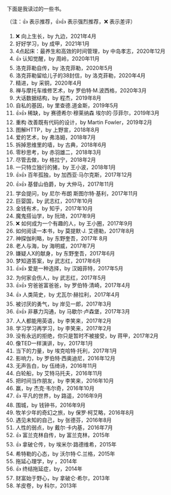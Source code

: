 下面是我读过的一些书。

（注：:+1: 表示推荐，:+1::+1: 表示强烈推荐，:x: 表示差评）



1. :x: 向上生长，by 九边，2021年4月
1. 好好学习，by 成甲，2021年1月
1. 4点起床：最养生和高效的时间管理，by  中岛孝志，2020年12月
1. :+1: 认知觉醒，by 周岭，2020年11月
1. 洛克菲勒自传，by 洛克菲勒，2020年5月
1. 洛克菲勒留给儿子的38封信，by 洛克菲勒，2020年4月
1. 精进，by 采铜，2020年4月
1. 禅与摩托车维修艺术，by 罗伯特·M.波西格，2020年3月
1. 大话数据结构，by 程杰，2019年8月
1. 自私的基因，by 里查德.道金斯，2019年5月
1. :+1::+1: 稀缺，by  赛德希尔·穆莱纳森 埃尔的·莎菲尔，2019年3月
1. 重构 改善既有代码的设计，by Martin Fowler，2019年2月
1. 图解HTTP，by  上野宣，2018年8月
1. 爱的艺术，by 弗洛姆，2018年7月
1. 拆掉思维里的墙，by 古典，2018年6月
1. 零秒思考，by 赤羽雄二，2018年3月
1. 尽管去做，by 格拉宁，2018年2月
1. 一只特立独行的猪，by 王小波，2018年1月
1. :+1::+1: 百年孤独，by 加西亚·马尔克斯，2017年12月
1. :+1::+1: 基督山伯爵，by 大仲马，2017年11月
1. 学会提问，by 尼尔·布朗 斯图尔特·基利，2017年11月
1. 巨婴国，by 武志红，2017年10月
1. 金钱有术，by 知乎，2017年10月
1. 魔鬼搭讪学，by 阮琦，2017年9月
1. :x: 如何成为一个有趣的人，by 王小圈，2017年9月
1. 如何阅读一本书，by 莫提默·J. 艾德勒，2017年8月
1. 神探伽利略，by 东野奎吾，2017年 8月
1. 老人与海，by 海明威，2017年7月
1. 嫌疑人X的献身，by 东野奎吾，2017年6月
1. 梦知道答案，by 武志红，2017年6月
1. :+1::+1: 爱是一种选择，by 汉姆菲特，2017年5月
1. 为何家会伤人，by 武志红，2017年5月
1. :+1::+1: 穷爸爸富爸爸，by 罗伯特·清崎，2017年4月
1. :+1: 人类简史，by 尤瓦尔·赫拉利，2017年4月
1. 被讨厌的勇气，by 岸见一郎，2017年3月
1. :+1::+1: 非暴力沟通，by 马歇尔·卢森堡，2017年3月
1. 人人都能用英语，by 李笑来，2017年2月
1. 学习学习再学习，by 李笑来，2017年2月
1. 没有永远的拒绝，你只是暂时不被接受，by 蒋甲，2017年2月
1. 像TED一样演讲，by，2017年1月
1. 当下的力量，by 埃克哈特·托利，2017年1月
1. 影响力，by 罗伯特·西奥迪尼，2016年12月
1. 无声告白，by 伍绮诗，2016年11月
1. 白轮船，by 艾特马托夫，2016年11月
1. 把时间当作朋友，by 李笑来，2016年10月
1. 赢，by 杰克·韦尔奇，2016年10月
1. :+1: 平凡的世界，by  路遥，2016年9月
1. 围城，by 钱钟书，2016年9月
1. 牧羊少年的奇幻之旅，by 保罗·柯艾略，2016年8月
1. 遇见未知的自己，by 张德芬，2016年8月
1. 人性的弱点，by 戴尔·卡内基，2016年7月
1. :+1: 富兰克林自传，by 富兰克林，2015年
1. :+1: 拿破仑传，by 埃米尔·路德维希，2015年
1. 希特勒的心态，by  沃尔特·C.兰格，2015年
1. 拖延心理学，by ，2014年
1. :+1: 终结拖延症，by，2014年
1. 财富始于野心，by 拿破仑·希尔，2013年
1. 羊皮卷，by 科尔，2013年
